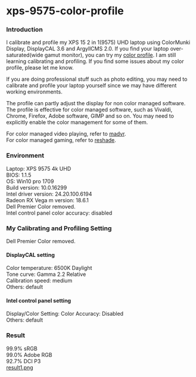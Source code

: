 # xps-9575-color-profile
### Introduction
I calibrate and profile my XPS 15 2 in 1(9575) UHD laptop using ColorMunki Display, DisplayCAL 3.6 and ArgyllCMS 2.0.
If you find your laptop over-saturated(wide gamut monitor), you can try my [color profile](./FNVDR-LQ156D1%20%231%202018-07-23%2019-19%20D6500%202.2%20M-S%20XYZLUT%2BMTX.icm). I am still learning calibrating and profiling. If you find some issues about my color profile, please let me know.  

If you are doing professional stuff such as photo editing, you may need to calibrate and profile your laptop yourself since we may have different working environments.  

The profile can partly adjust the display for non color managed software. The profile is effective for color managed software, such as Vivaldi, Chrome, Firefox, Adobe software, GIMP and so on. You may need to explicitly enable the color management for some of them.  

For color managed video playing, refer to [madvr](http://madvr.com/).  
For color managed gaming, refer to [reshade](https://reshade.me/).  
### Environment
Laptop: XPS 9575 4k UHD  
BIOS: 1.1.5  
OS: Win10 pro 1709  
Build version: 10.0.16299  
Intel driver version: 24.20.100.6194  
Radeon RX Vega m version: 18.6.1  
Dell Premier Color removed.  
Intel control panel color accuracy: disabled  
### My Calibrating and Profiling Setting
Dell Premier Color removed.  
#### DisplayCAL setting
Color temperature: 6500K Daylight  
Tone curve: Gamma 2.2 Relative  
Calibration speed: medium  
Others: default  
#### Intel control panel setting
Display/Color Setting: Color Accuracy: Disabled  
Others: default

### Result
99.9% sRGB  
99.0% Adobe RGB  
92.7% DCI P3  
[result1.png](result1.png)

